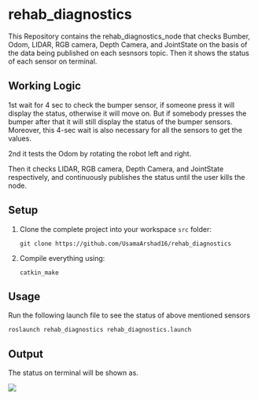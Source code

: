 # rehab_diagnostics
This Repository contains the rehab_diagnostics_node that checks Bumber, Odom, LIDAR, RGB camera, Depth Camera, and JointState on the basis of the data being published on each sesnsors topic. Then it shows the status of each sensor on terminal.
## Working Logic
1st wait for 4 sec to check the bumper sensor, if someone press it will display the status, otherwise it will move on. But if somebody presses the bumper after that it will still display the status of the bumper sensors. Moreover, this 4-sec wait is also necessary for all the sensors to get the values.

2nd it tests the Odom by rotating the robot left and right.

Then it checks LIDAR, RGB camera, Depth Camera, and JointState respectively, and continuously publishes the status until the user kills the node.

## Setup 

1. Clone the complete project into your workspace ```src``` folder: 
   
   ```git clone https://github.com/UsamaArshad16/rehab_diagnostics```

2. Compile everything using: 
   
   ```catkin_make```


## Usage 

  Run the following launch file to see the status of above mentioned sensors

  ```roslaunch rehab_diagnostics rehab_diagnostics.launch```
 
## Output
  The status on terminal will be shown as.
  
   <img align="center" src="Output.png">
